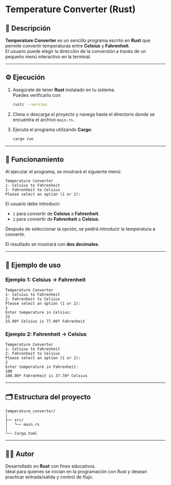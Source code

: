 # Temperature Converter (Rust)

## 📘 Descripción

**Temperature Converter** es un sencillo programa escrito en **Rust** que permite convertir temperaturas entre **Celsius** y **Fahrenheit**.  
El usuario puede elegir la dirección de la conversión a través de un pequeño menú interactivo en la terminal.

---

## ⚙️ Ejecución

1. Asegúrate de tener **Rust** instalado en tu sistema.  
   Puedes verificarlo con:
   ```bash
   rustc --version
   ```

2. Clona o descarga el proyecto y navega hasta el directorio donde se encuentra el archivo `main.rs`.

3. Ejecuta el programa utilizando **Cargo**:
   ```bash
   cargo run
   ```

---

## 🧩 Funcionamiento

Al ejecutar el programa, se mostrará el siguiente menú:

```
Temperature Converter
1- Celsius to Fahrenheit
2- Fahrenheit to Celsius
Please select an option (1 or 2):
```

El usuario debe introducir:
- `1` para convertir de **Celsius** a **Fahrenheit**.
- `2` para convertir de **Fahrenheit** a **Celsius**.

Después de seleccionar la opción, se pedirá introducir la temperatura a convertir.

El resultado se mostrará con **dos decimales**.

---

## 🧮 Ejemplo de uso

### Ejemplo 1: Celsius → Fahrenheit
```
Temperature Converter
1- Celsius to Fahrenheit
2- Fahrenheit to Celsius
Please select an option (1 or 2):
1
Enter temperature in Celsius:
25
25.00º Celsius is 77.00º Fahrenheit
```

### Ejemplo 2: Fahrenheit → Celsius
```
Temperature Converter
1- Celsius to Fahrenheit
2- Fahrenheit to Celsius
Please select an option (1 or 2):
2
Enter temperature in Fahrenheit:
100
100.00º Fahrenheit is 37.78º Celsius
```

---

## 🗂️ Estructura del proyecto

```
temperature_converter/
│
├── src/
│   └── main.rs
│
└── Cargo.toml
```

---

## 🧑‍💻 Autor

Desarrollado en **Rust** con fines educativos.  
Ideal para quienes se inician en la programación con Rust y desean practicar entrada/salida y control de flujo.

